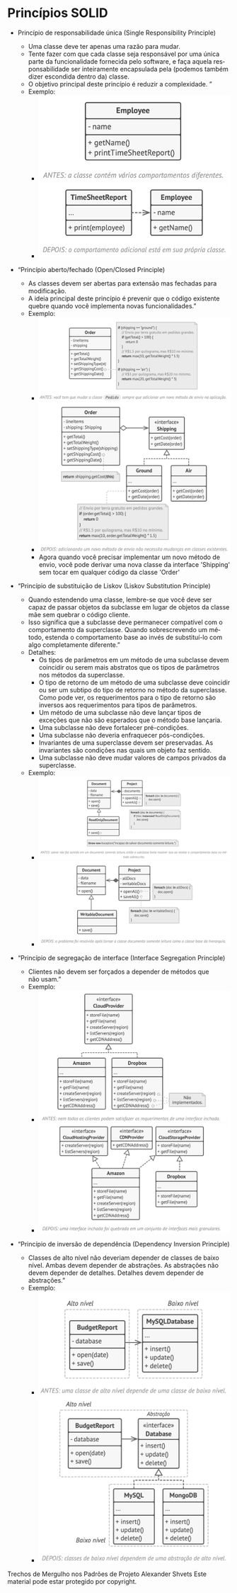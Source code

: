 # Princípios SOLID

- Prin­cí­pio de res­pon­sa­bi­li­dade única (Single Res­pon­si­bi­lity Prin­ci­ple)
    - Uma classe deve ter ape­nas uma razão para mudar.
    - Tente fazer com que cada classe seja res­pon­sá­vel por uma única parte da fun­ci­o­na­li­dade for­ne­cida pelo soft­ware, e faça aquela res­pon­sa­bi­li­dade ser in­tei­ra­mente en­cap­su­lada pela (po­de­mos tam­bém dizer es­con­dida den­tro da) classe.
    - O ob­je­tivo prin­ci­pal deste prin­cí­pio é re­du­zir a com­ple­xi­dade. ”
    - Exemplo:
        - ![srp-antes](./srp.png)
        - ![srp-depois](./srp-depois.png)

- “Prin­cí­pio aberto/fe­chado (Open/Clo­sed Prin­ci­ple)
    - As clas­ses devem ser aber­tas para ex­ten­são mas fe­cha­das para modificação.
    - A ideia prin­ci­pal deste prin­cí­pio é pre­ve­nir que o có­digo exis­tente que­bre quando você im­ple­menta novas fun­ci­o­na­li­da­des.”
    - Exemplo:
        - ![ocp.png](./ocp.png)
        - ![ocp-depois.png](./ocp-depois.png)
        - Agora quando você precisar implementar um novo método de envio, você pode derivar uma nova classe da interface 'Shipping' sem tocar em qualquer código da classe 'Order'

- “Prin­cí­pio de subs­ti­tui­ção de Lis­kov (Liskov Subs­ti­tu­tion Prin­ci­ple)
    - Quando es­ten­dendo uma classe, lem­bre-se que você deve ser capaz de pas­sar ob­je­tos da sub­classe em lugar de ob­je­tos da classe mãe sem que­brar o có­digo cliente.
    - Isso sig­ni­fica que a sub­classe deve per­ma­ne­cer com­pa­tí­vel com o com­por­ta­mento da su­per­classe. Quando so­bres­cre­vendo um mé­todo, es­tenda o com­por­ta­mento base ao invés de subs­ti­tuí-lo com algo com­ple­ta­mente diferente.”
    - Detalhes:
        - Os tipos de parâmetros em um método de uma subclasse devem coincidir ou serem mais abstratos que os tipos de parâmetros nos métodos da superclasse.
        - O tipo de retorno de um método de uma subclasse deve coincidir ou ser um subtipo do tipo de retorno no método da superclasse. Como pode ver, os requerimentos para o tipo de retorno são inversos aos requerimentos para tipos de parâmetros.
        - Um método de uma subclasse não deve lançar tipos de exceções que não são esperados que o método base lançaria.
        - Uma subclasse não deve fortalecer pré-condições.
        - Uma subclasse não deveria enfraquecer pós-condições.
        - Invariantes de uma superclasse devem ser preservadas. As invariantes são condições nas quais um objeto faz sentido.
        - Uma subclasse não deve mudar valores de campos privados da superclasse.
    - Exemplo:
        - ![lsp](./lsp.png)
        - ![lsp-depois](./lsp-depois.png)

- “Prin­cí­pio de se­gre­ga­ção de in­ter­face (Inter­face Se­gre­ga­tion Prin­ci­ple)
    - Cli­en­tes não devem ser for­ça­dos a de­pen­der de mé­to­dos que não usam.”
    - Exemplo:
        - ![](./isp.png)
        - ![](./isp-depois.png)

- “Prin­cí­pio de in­ver­são de de­pen­dên­cia (Depen­dency In­ver­sion Prin­ci­ple)
    - Clas­ses de alto nível não de­ve­riam de­pen­der de clas­ses de baixo nível. Ambas devem de­pen­der de abs­tra­ções. As abs­tra­ções não devem de­pen­der de de­ta­lhes. De­ta­lhes devem de­pen­der de abstrações.”
    - Exemplo:
        - ![](./dip.png)
        - ![](./dip-depois.png)



Trechos de
Mergulho nos Padrões de Projeto
Alexander Shvets
Este material pode estar protegido por copyright.